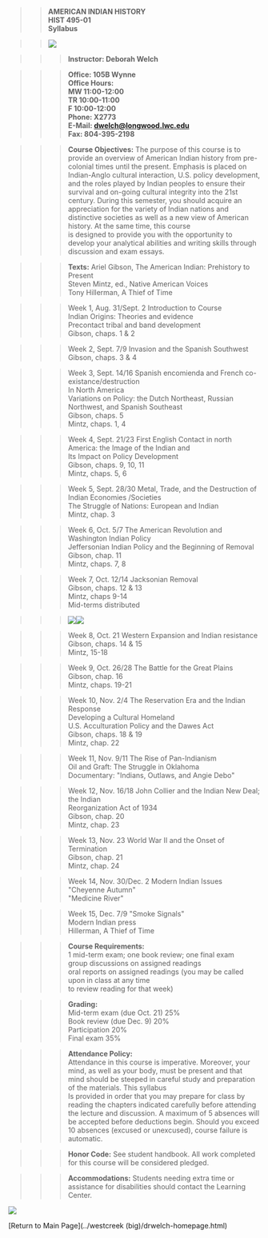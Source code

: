 > > **AMERICAN INDIAN HISTORY**  
> **HIST 495-01**  
> **Syllabus**

>>

>> ![](sitbul.gif)

> > > **Instructor:   Deborah Welch**

>>>

>>> **Office:   105B Wynne**  
> **Office Hours:**  
> **MW 11:00-12:00**  
> **TR   10:00-11:00**  
> **F   10:00-12:00**  
> **Phone:   X2773**  
> **E-Mail:   dwelch@longwood.lwc.edu**  
> **Fax:   804-395-2198**

>>>

>>> **Course Objectives:**   The purpose of this course is to provide an
overview of American Indian history from pre-colonial times until the present.
Emphasis is placed on Indian-Anglo cultural interaction, U.S. policy
development, and the roles played by Indian peoples to ensure their survival
and on-going cultural integrity into the 21st century.  During this semester,
you should acquire an appreciation for the variety of Indian nations and
distinctive societies as well as a new view of American history.  At the same
time, this course  
> is designed to provide you with the opportunity to develop your analytical
abilities and writing skills through discussion and exam essays.

>>>

>>> **Texts:**   Ariel Gibson, The American Indian:  Prehistory to Present  
> Steven Mintz, ed., Native American Voices  
> Tony Hillerman, A Thief of Time  
>  
>  
>>>

>>> Week 1, Aug. 31/Sept. 2  Introduction to Course  
>     Indian Origins:  Theories and evidence  
>     Precontact tribal and band development  
>     Gibson, chaps. 1 & 2

>>>

>>> Week 2, Sept. 7/9   Invasion and the Spanish Southwest  
>      Gibson, chaps. 3 & 4

>>>

>>> Week 3, Sept. 14/16  Spanish encomienda and French co-
existance/destruction  
>      In North America  
>     Variations on Policy:  the Dutch Northeast, Russian  
>      Northwest, and Spanish Southeast  
>      Gibson, chaps. 5  
>      Mintz, chaps. 1, 4

>>>

>>> Week 4, Sept. 21/23  First English Contact in north America:  the Image of
the Indian and  
>      Its Impact on Policy Development  
>      Gibson, chaps. 9, 10, 11  
>      Mintz, chaps. 5, 6

>>>

>>> Week 5, Sept. 28/30  Metal, Trade, and the Destruction of Indian Economies
/Societies  
>     The Struggle of Nations:  European and Indian  
>      Mintz, chap. 3

>>>

>>> Week 6, Oct. 5/7   The American Revolution and Washington Indian Policy  
>     Jeffersonian Indian Policy and the Beginning of Removal  
>      Gibson, chap. 11  
>      Mintz, chaps. 7, 8

>>>

>>> Week 7, Oct. 12/14  Jacksonian Removal  
>      Gibson, chaps. 12 & 13  
>      Mintz, chaps 9-14  
>     Mid-terms distributed

>>>

>>> ![](trailoftears.jpg)![](removal.jpg)

>>>

>>> Week 8, Oct. 21   Western Expansion and Indian resistance  
>      Gibson, chaps. 14 & 15  
>      Mintz, 15-18

>>>

>>> Week 9, Oct. 26/28  The Battle for the Great Plains  
>      Gibson, chap. 16  
>      Mintz, chaps. 19-21

>>>

>>> Week 10, Nov. 2/4  The Reservation Era and the Indian Response  
>     Developing a Cultural Homeland  
>     U.S. Acculturation Policy and the Dawes Act  
>      Gibson, chaps. 18 & 19  
>      Mintz, chap. 22

>>>

>>> Week 11, Nov. 9/11  The Rise of Pan-Indianism  
>     Oil and Graft:  The Struggle in Oklahoma  
>     Documentary:  "Indians, Outlaws, and Angie Debo"

>>>

>>> Week 12, Nov. 16/18  John Collier and the Indian New Deal; the Indian  
>      Reorganization Act of 1934  
>      Gibson, chap. 20  
>      Mintz, chap. 23

>>>

>>> Week 13, Nov. 23  World War II and the Onset of Termination  
>      Gibson, chap. 21  
>      Mintz, chap. 24

>>>

>>> Week 14, Nov. 30/Dec. 2  Modern Indian Issues  
>      "Cheyenne Autumn"  
>      "Medicine River"

>>>

>>> Week 15, Dec. 7/9  "Smoke Signals"  
>     Modern Indian press  
>     Hillerman, A Thief of Time

>>>

>>> **Course Requirements:**  
>   1 mid-term exam; one book review; one final exam  
>  group discussions on assigned readings  
>  oral reports on assigned readings (you may be called upon in class at any
time  
>   to review reading for that week)

>>>

>>> **Grading:**  
>   Mid-term exam (due Oct. 21)  25%  
>  Book review (due Dec. 9)   20%  
>  Participation    20%  
>  Final exam    35%

>>>

>>> **Attendance Policy:**  
>  Attendance in this course is imperative.  Moreover, your mind, as well as
your body, must be present and that mind should be steeped in careful study
and preparation of the materials.  This syllabus  
> Is provided in order that you may prepare for class by reading the chapters
indicated carefully before attending the lecture and discussion.  A maximum of
5 absences will be accepted before deductions begin.  Should you exceed 10
absences (excused or unexcused), course failure is automatic.

>>>

>>> **Honor Code:**   See student handbook.  All work completed for this
course will be considered pledged.

>>>

>>> **Accommodations:**   Students needing extra time or assistance for
disabilities should contact the Learning Center.

  
    


![](redcloud.gif)

[Return to Main Page](../westcreek \(big\)/drwelch-homepage.html)

